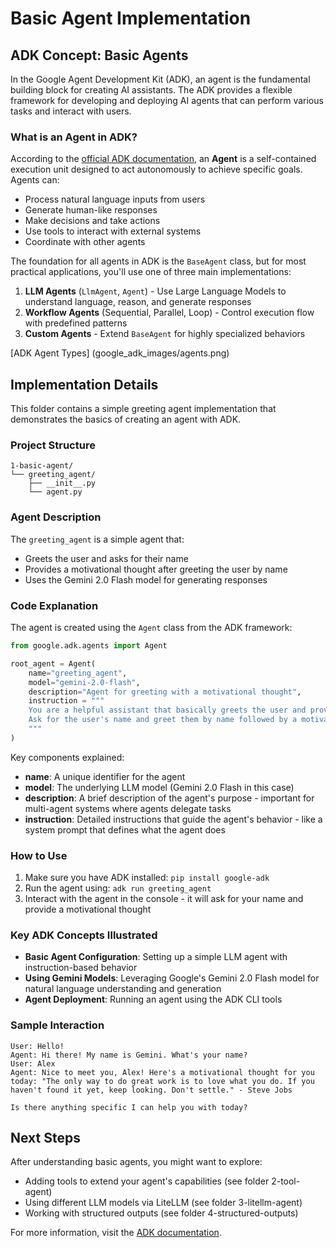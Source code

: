 # Basic Agent Implementation

## ADK Concept: Basic Agents

In the Google Agent Development Kit (ADK), an agent is the fundamental building block for creating AI assistants. The ADK provides a flexible framework for developing and deploying AI agents that can perform various tasks and interact with users.

### What is an Agent in ADK?

According to the [official ADK documentation](https://google.github.io/adk-docs/agents/), an **Agent** is a self-contained execution unit designed to act autonomously to achieve specific goals. Agents can:

- Process natural language inputs from users
- Generate human-like responses
- Make decisions and take actions
- Use tools to interact with external systems
- Coordinate with other agents

The foundation for all agents in ADK is the `BaseAgent` class, but for most practical applications, you'll use one of three main implementations:

1. **LLM Agents** (`LlmAgent`, `Agent`) - Use Large Language Models to understand language, reason, and generate responses
2. **Workflow Agents** (Sequential, Parallel, Loop) - Control execution flow with predefined patterns
3. **Custom Agents** - Extend `BaseAgent` for highly specialized behaviors

[ADK Agent Types] (google_adk_images/agents.png)


## Implementation Details

This folder contains a simple greeting agent implementation that demonstrates the basics of creating an agent with ADK.

### Project Structure
```
1-basic-agent/
└── greeting_agent/
    ├── __init__.py
    └── agent.py
```

### Agent Description

The `greeting_agent` is a simple agent that:
- Greets the user and asks for their name
- Provides a motivational thought after greeting the user by name
- Uses the Gemini 2.0 Flash model for generating responses

### Code Explanation

The agent is created using the `Agent` class from the ADK framework:

```python
from google.adk.agents import Agent

root_agent = Agent(
    name="greeting_agent",
    model="gemini-2.0-flash",
    description="Agent for greeting with a motivational thought",
    instruction = """
    You are a helpful assistant that basically greets the user and provides a motivational thought.
    Ask for the user's name and greet them by name followed by a motivational thought.
    """
)
```

Key components explained:

- **name**: A unique identifier for the agent
- **model**: The underlying LLM model (Gemini 2.0 Flash in this case)
- **description**: A brief description of the agent's purpose - important for multi-agent systems where agents delegate tasks
- **instruction**: Detailed instructions that guide the agent's behavior - like a system prompt that defines what the agent does

### How to Use

1. Make sure you have ADK installed: `pip install google-adk`
2. Run the agent using: `adk run greeting_agent`
3. Interact with the agent in the console - it will ask for your name and provide a motivational thought

### Key ADK Concepts Illustrated

- **Basic Agent Configuration**: Setting up a simple LLM agent with instruction-based behavior
- **Using Gemini Models**: Leveraging Google's Gemini 2.0 Flash model for natural language understanding and generation
- **Agent Deployment**: Running an agent using the ADK CLI tools

### Sample Interaction

```
User: Hello!
Agent: Hi there! My name is Gemini. What's your name?
User: Alex
Agent: Nice to meet you, Alex! Here's a motivational thought for you today: "The only way to do great work is to love what you do. If you haven't found it yet, keep looking. Don't settle." - Steve Jobs

Is there anything specific I can help you with today?
```

## Next Steps

After understanding basic agents, you might want to explore:
- Adding tools to extend your agent's capabilities (see folder 2-tool-agent)
- Using different LLM models via LiteLLM (see folder 3-litellm-agent)
- Working with structured outputs (see folder 4-structured-outputs)

For more information, visit the [ADK documentation](https://google.github.io/adk-docs/). 
